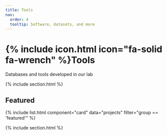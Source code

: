 ```yaml
---
title: Tools
nav:
  order: 4
  tooltip: Software, datasets, and more
---
```


# {% include icon.html icon="fa-solid fa-wrench" %}Tools

Databases and tools developed in our lab

{% include section.html %}

## Featured

{% include list.html component="card" data="projects" filter="group == 'featured'" %}

{% include section.html %}
